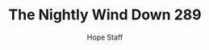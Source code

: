---
image: /assets/img/nwd/289_nwd_psalm_90_17_esv.png
title: The Nightly Wind Down 289
categories:
  - The Nightly Wind Down
author: Hope Staff
notes: The Nightly Wind Down 289
embed: >-
  EMBED_GOES_HERE
transcript: >-
  SOME LINES OF TEXT START HERE
---